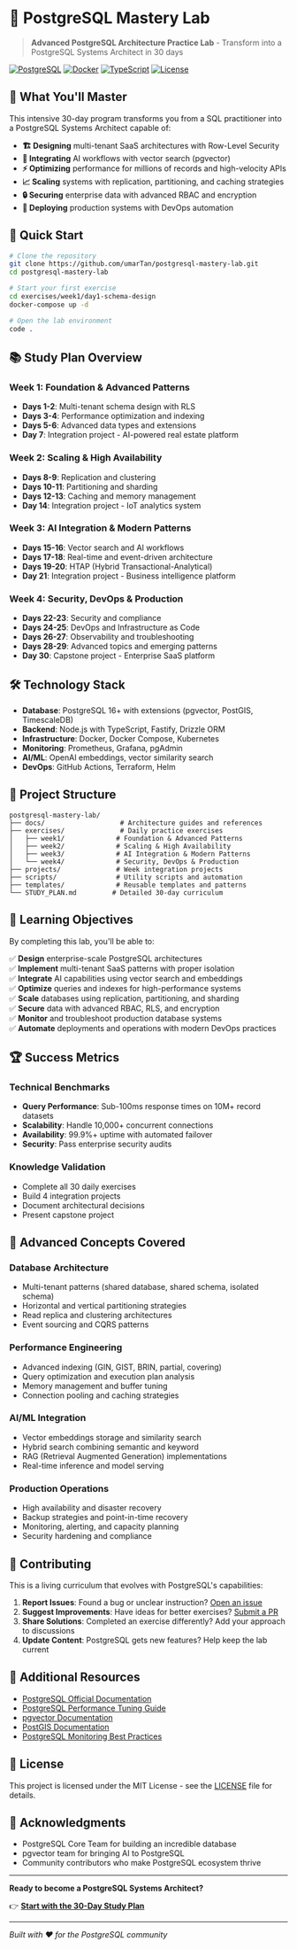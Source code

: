# 🐘 PostgreSQL Mastery Lab

> **Advanced PostgreSQL Architecture Practice Lab** - Transform into a PostgreSQL Systems Architect in 30 days

[![PostgreSQL](https://img.shields.io/badge/PostgreSQL-16+-blue.svg)](https://postgresql.org/)
[![Docker](https://img.shields.io/badge/Docker-Compose-2496ED.svg)](https://docs.docker.com/compose/)
[![TypeScript](https://img.shields.io/badge/TypeScript-5.0+-3178C6.svg)](https://typescriptlang.org/)
[![License](https://img.shields.io/badge/License-MIT-green.svg)](LICENSE)

## 🎯 What You'll Master

This intensive 30-day program transforms you from a SQL practitioner into a PostgreSQL Systems Architect capable of:

- **🏗️ Designing** multi-tenant SaaS architectures with Row-Level Security
- **🤖 Integrating** AI workflows with vector search (pgvector)
- **⚡ Optimizing** performance for millions of records and high-velocity APIs
- **📈 Scaling** systems with replication, partitioning, and caching strategies
- **🔒 Securing** enterprise data with advanced RBAC and encryption
- **🚀 Deploying** production systems with DevOps automation

## 🚀 Quick Start

```bash
# Clone the repository
git clone https://github.com/umarTan/postgresql-mastery-lab.git
cd postgresql-mastery-lab

# Start your first exercise
cd exercises/week1/day1-schema-design
docker-compose up -d

# Open the lab environment
code .
```

## 📚 Study Plan Overview

### Week 1: Foundation & Advanced Patterns
- **Days 1-2**: Multi-tenant schema design with RLS
- **Days 3-4**: Performance optimization and indexing
- **Days 5-6**: Advanced data types and extensions
- **Day 7**: Integration project - AI-powered real estate platform

### Week 2: Scaling & High Availability
- **Days 8-9**: Replication and clustering
- **Days 10-11**: Partitioning and sharding
- **Days 12-13**: Caching and memory management
- **Day 14**: Integration project - IoT analytics system

### Week 3: AI Integration & Modern Patterns
- **Days 15-16**: Vector search and AI workflows
- **Days 17-18**: Real-time and event-driven architecture
- **Days 19-20**: HTAP (Hybrid Transactional-Analytical)
- **Day 21**: Integration project - Business intelligence platform

### Week 4: Security, DevOps & Production
- **Days 22-23**: Security and compliance
- **Days 24-25**: DevOps and Infrastructure as Code
- **Days 26-27**: Observability and troubleshooting
- **Days 28-29**: Advanced topics and emerging patterns
- **Day 30**: Capstone project - Enterprise SaaS platform

## 🛠️ Technology Stack

- **Database**: PostgreSQL 16+ with extensions (pgvector, PostGIS, TimescaleDB)
- **Backend**: Node.js with TypeScript, Fastify, Drizzle ORM
- **Infrastructure**: Docker, Docker Compose, Kubernetes
- **Monitoring**: Prometheus, Grafana, pgAdmin
- **AI/ML**: OpenAI embeddings, vector similarity search
- **DevOps**: GitHub Actions, Terraform, Helm

## 📁 Project Structure

```
postgresql-mastery-lab/
├── docs/                   # Architecture guides and references
├── exercises/              # Daily practice exercises
│   ├── week1/             # Foundation & Advanced Patterns
│   ├── week2/             # Scaling & High Availability
│   ├── week3/             # AI Integration & Modern Patterns
│   └── week4/             # Security, DevOps & Production
├── projects/              # Week integration projects
├── scripts/               # Utility scripts and automation
├── templates/             # Reusable templates and patterns
└── STUDY_PLAN.md         # Detailed 30-day curriculum
```

## 🎯 Learning Objectives

By completing this lab, you'll be able to:

✅ **Design** enterprise-scale PostgreSQL architectures  
✅ **Implement** multi-tenant SaaS patterns with proper isolation  
✅ **Integrate** AI capabilities using vector search and embeddings  
✅ **Optimize** queries and indexes for high-performance systems  
✅ **Scale** databases using replication, partitioning, and sharding  
✅ **Secure** data with advanced RBAC, RLS, and encryption  
✅ **Monitor** and troubleshoot production database systems  
✅ **Automate** deployments and operations with modern DevOps practices  

## 🏆 Success Metrics

### Technical Benchmarks
- **Query Performance**: Sub-100ms response times on 10M+ record datasets
- **Scalability**: Handle 10,000+ concurrent connections
- **Availability**: 99.9%+ uptime with automated failover
- **Security**: Pass enterprise security audits

### Knowledge Validation
- Complete all 30 daily exercises
- Build 4 integration projects
- Document architectural decisions
- Present capstone project

## 🧠 Advanced Concepts Covered

### Database Architecture
- Multi-tenant patterns (shared database, shared schema, isolated schema)
- Horizontal and vertical partitioning strategies
- Read replica and clustering architectures
- Event sourcing and CQRS patterns

### Performance Engineering
- Advanced indexing (GIN, GIST, BRIN, partial, covering)
- Query optimization and execution plan analysis
- Memory management and buffer tuning
- Connection pooling and caching strategies

### AI/ML Integration
- Vector embeddings storage and similarity search
- Hybrid search combining semantic and keyword
- RAG (Retrieval Augmented Generation) implementations
- Real-time inference and model serving

### Production Operations
- High availability and disaster recovery
- Backup strategies and point-in-time recovery
- Monitoring, alerting, and capacity planning
- Security hardening and compliance

## 🤝 Contributing

This is a living curriculum that evolves with PostgreSQL's capabilities:

1. **Report Issues**: Found a bug or unclear instruction? [Open an issue](https://github.com/umarTan/postgresql-mastery-lab/issues)
2. **Suggest Improvements**: Have ideas for better exercises? [Submit a PR](https://github.com/umarTan/postgresql-mastery-lab/pulls)
3. **Share Solutions**: Completed an exercise differently? Add your approach to discussions
4. **Update Content**: PostgreSQL gets new features? Help keep the lab current

## 📖 Additional Resources

- [PostgreSQL Official Documentation](https://postgresql.org/docs/)
- [PostgreSQL Performance Tuning Guide](https://wiki.postgresql.org/wiki/Performance_Optimization)
- [pgvector Documentation](https://github.com/pgvector/pgvector)
- [PostGIS Documentation](https://postgis.net/documentation/)
- [PostgreSQL Monitoring Best Practices](https://pganalyze.com/blog)

## 📄 License

This project is licensed under the MIT License - see the [LICENSE](LICENSE) file for details.

## 🌟 Acknowledgments

- PostgreSQL Core Team for building an incredible database
- pgvector team for bringing AI to PostgreSQL
- Community contributors who make PostgreSQL ecosystem thrive

---

**Ready to become a PostgreSQL Systems Architect?**

👉 **[Start with the 30-Day Study Plan](STUDY_PLAN.md)**

---

*Built with ❤️ for the PostgreSQL community*